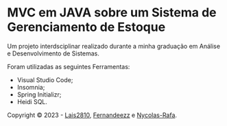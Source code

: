 # MVC em JAVA sobre um Sistema de Gerenciamento de Estoque

Um projeto interdsciplinar realizado durante a minha graduação em Análise e Desenvolvimento de Sistemas.

Foram utilizadas as seguintes Ferramentas:
  - Visual Studio Code;
  - Insomnia;
  - Spring Initializr;
  - Heidi SQL.

Copyright © 2023 - [Lais2810](https://github.com/lais2810), [Fernandeezz](https://github.com/Fernandeezz) e [Nycolas-Rafa](https://github.com/nycolas-rafa).
